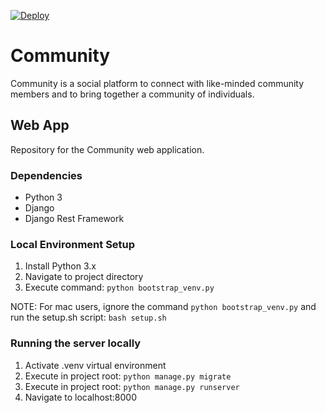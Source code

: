 [![Deploy](https://www.herokucdn.com/deploy/button.svg)](https://heroku.com/deploy?template=https://github.com/acroutworst/Community-Web)

Community
=======================

Community is a social platform to connect with like-minded community members and to bring together a community of individuals.


## Web App
Repository for the Community web application.

### Dependencies
* Python 3
* Django
* Django Rest Framework


### Local Environment Setup
1. Install Python 3.x
2. Navigate to project directory
3. Execute command: `python bootstrap_venv.py`

NOTE: For mac users, ignore the command `python bootstrap_venv.py` and run the setup.sh script:
  ```bash setup.sh```

### Running the server locally
1. Activate .venv virtual environment
2. Execute in project root: `python manage.py migrate`
3. Execute in project root: `python manage.py runserver`
4. Navigate to localhost:8000

